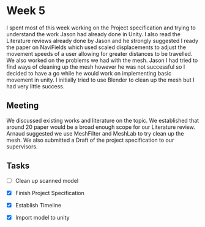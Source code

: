 # Week 5

I spent most of this week working on the Project specification and trying to understand the work Jason had 
already done in Unity. I also read the Literature reviews already done by Jason and he strongly suggested 
I ready the paper on NaviFields which used scaled displacements to adjust the movement speeds of a user allowing 
for greater distances to be travelled.  We also worked on the problems we had with the mesh. Jason I had tried
to find ways of cleaning up the mesh however he was not successful so I decided to have a go while he would work on
implementing basic movement in unity. I initially tried to use Blender to clean up the mesh but I had very little success. 

## Meeting
 
We discussed existing works and literature on the topic. We established that around  20 paper would be a 
broad enough scope for our Literature review. Arnaud suggested we use MeshFilter and MeshLab to try clean up
the mesh. We also submitted a Draft of the project specification to our supervisors. 

## Tasks

* [ ] Clean up scanned model
* [x] Finish Project Specification 
* [x] Establish Timeline
* [x] Import model to unity

